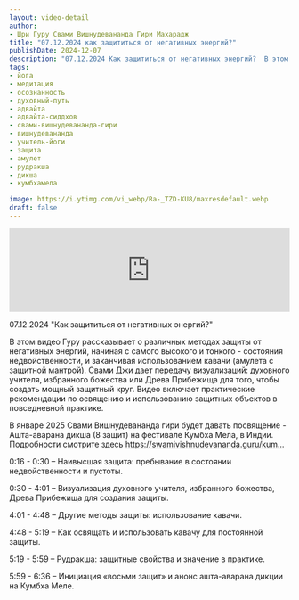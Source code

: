 ```yaml
---
layout: video-detail
author:
- Шри Гуру Свами Вишнудевананда Гири Махарадж
title: "07.12.2024 как защититься от негативных энергий?"
publishDate: 2024-12-07
description: "07.12.2024 Как защититься от негативных энергий?  В этом видео Гуру рассказывает о различных методах защиты от негативных энергий, начиная с самого высокого и тонкого - состояния недвойственности, и заканчивая использованием кавачи (амулета с защи"
tags: 
- йога
- медитация
- осознанность
- духовный-путь
- адвайта
- адвайта-сиддхов
- свами-вишнудевананда-гири
- вишнудевананда
- учитель-йоги
- защита
- амулет
- рудракша
- дикша
- кумбхамела

image: https://i.ytimg.com/vi_webp/Ra-_TZD-KU8/maxresdefault.webp
draft: false
---
```


<iframe width="100%" src="https://www.youtube.com/embed/Ra-_TZD-KU8" frameborder="0" allowfullscreen=""></iframe> 

 07.12.2024 "Как защититься от негативных энергий?"

 В этом видео Гуру рассказывает о различных методах защиты от негативных энергий, начиная с самого высокого и тонкого - состояния недвойственности, и заканчивая использованием кавачи (амулета с защитной мантрой). Свами Джи дает передачу визуализаций: духовного учителя, избранного божества или Древа Прибежища для того, чтобы создать мощный защитный круг. Видео включает практические рекомендации по освящению и использованию защитных объектов в повседневной практике.

  
 В январе 2025 Свами Вишнудевананда гири будет давать посвящение - Ашта-аварана дикша (8 защит) на фестивале Кумбха Мела, в Индии. Подробности смотрите здесь <https://swamivishnudevananda.guru/kum..>.

  
 0:16 - 0:30 – Наивысшая защита: пребывание в состоянии недвойственности и пустоты.

 0:30 - 4:01 – Визуализация духовного учителя, избранного божества, Древа Прибежища для создания защиты.

 4:01 - 4:48 – Другие методы защиты: использование кавачи.

 4:48 - 5:19 – Как освящать и использовать кавачу для постоянной защиты.

 5:19 - 5:59 – Рудракша: защитные свойства и значение в практике.

 5:59 - 6:36 – Инициация «восьми защит» и анонс ашта-аварана дикции на Кумбха Меле.

  

 